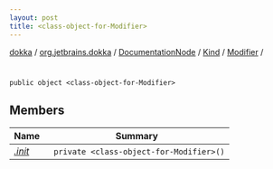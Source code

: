 ```yaml
---
layout: post
title: <class-object-for-Modifier>
---
```

[dokka](../../../../../index.md) / [org.jetbrains.dokka](../../../../index.md) / [DocumentationNode](../../../index.md) / [Kind](../../index.md) / [Modifier](../index.md) / [<class-object-for-Modifier>](index.md)

# <class-object-for-Modifier>

```
public object <class-object-for-Modifier>
```
## Members
| Name | Summary |
|------|---------|
|[*.init*](_init_.md)|&nbsp;&nbsp;`private <class-object-for-Modifier>()`<br>|
